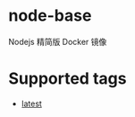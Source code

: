 # node-base
Nodejs 精简版 Docker 镜像

# Supported tags
- [latest](https://github.com/l3e0x7b/node-base/blob/main/Dockerfile)
